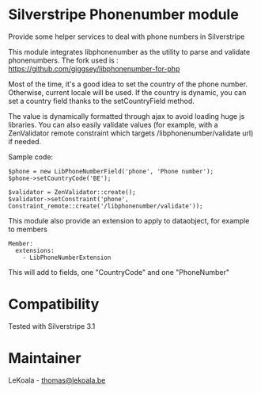 Silverstripe Phonenumber module
==================
Provide some helper services to deal with phone numbers in Silverstripe

This module integrates libphonenumber as the utility to parse and validate
phonenumbers. The fork used is : https://github.com/giggsey/libphonenumber-for-php

Most of the time, it's a good idea to set the country of the phone number.
Otherwise, current locale will be used. If the country is dynamic, you can
set a country field thanks to the setCountryField method.

The value is dynamically formatted through ajax to avoid loading huge js libraries.
You can also easily validate values (for example, with a ZenValidator remote
constraint which targets /libphonenumber/validate url) if needed.

Sample code:

	$phone = new LibPhoneNumberField('phone', 'Phone number');
	$phone->setCountryCode('BE');
	
	$validator = ZenValidator::create();
	$validator->setConstraint('phone', Constraint_remote::create('/libphonenumber/validate'));

This module also provide an extension to apply to dataobject, for example to members

	Member:
      extensions:
        - LibPhoneNumberExtension

This will add to fields, one "CountryCode" and one "PhoneNumber"

Compatibility
==================
Tested with Silverstripe 3.1

Maintainer
==================
LeKoala - thomas@lekoala.be